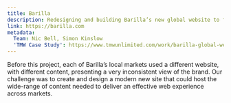 ```yaml
---
title: Barilla
description: Redesigning and building Barilla’s new global website to fulfil the variety of needs of their 30+ local markets.
link: https://barilla.com
metadata:
  Team: Nic Bell, Simon Kinslow
  'TMW Case Study': https://www.tmwunlimited.com/work/barilla-global-website/
---
```


Before this project, each of Barilla’s local markets used a different website, with different content, presenting a very inconsistent view of the brand. Our challenge was to create and design a modern new site that could host the wide-range of content needed to deliver an effective web experience across markets.
